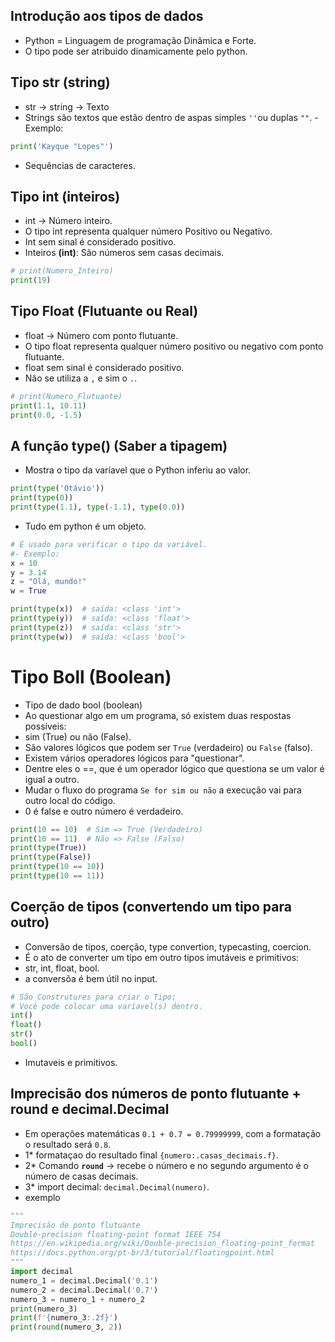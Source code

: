 ## Introdução aos tipos de dados
- Python = Linguagem de programação Dinâmica e Forte.
- O tipo pode ser atribuido dinamicamente pelo python.

## Tipo str (string)
- str -> string -> Texto
- Strings são textos que estão dentro de aspas simples `''`ou duplas `""`.
-Exemplo:
``` python
print('Kayque "Lopes"')
```
- Sequências de caracteres.


## Tipo int (inteiros)
- int -> Número inteiro.
- O tipo int representa qualquer número Positivo ou Negativo.
- Int sem sinal é considerado positivo.
- Inteiros **(int)**: São números sem casas decimais. 
``` python
# print(Numero_Inteiro)
print(19)
```

## Tipo Float (Flutuante ou Real)
- float -> Número com ponto flutuante.
- O tipo float representa qualquer número positivo ou negativo com ponto flutuante.
- float sem sinal é considerado positivo.
- Não se utiliza a `,` e sim o `.`.
``` python
# print(Numero_Flutuante)
print(1.1, 10.11)
print(0.0, -1.5)
```
## A função **type()** (Saber a tipagem)
- Mostra o tipo da varíavel que o Python inferiu ao valor.
``` python
print(type('Otávio'))
print(type(0))
print(type(1.1), type(-1.1), type(0.0))
```
- Tudo em python é um objeto.

```` python
# É usado para verificar o tipo da variável.
#- Exemplo:
x = 10
y = 3.14
z = "Olá, mundo!"
w = True

print(type(x))  # saída: <class 'int'>
print(type(y))  # saída: <class 'float'>
print(type(z))  # saída: <class 'str'>
print(type(w))  # saída: <class 'bool'>
````

# Tipo Boll (Boolean)

- Tipo de dado bool (boolean)
- Ao questionar algo em um programa, só existem duas respostas possíveis:
- sim (True) ou não (False).
- São valores lógicos que podem ser `True` (verdadeiro) ou `False` (falso). 
- Existem vários operadores lógicos para "questionar".
- Dentre eles o ==, que é um operador lógico que questiona se um valor é igual a outro.
- Mudar o fluxo do programa `Se for sim ou não` a execução vai para outro local do código.
- 0 é false e outro número é verdadeiro.
``` python
print(10 == 10)  # Sim => True (Verdadeiro)
print(10 == 11)  # Não => False (Falso)
print(type(True))
print(type(False))
print(type(10 == 10))
print(type(10 == 11))
```
## Coerção de tipos (convertendo um tipo para outro)
- Conversão de tipos, coerção, type convertion, typecasting, coercion.
- É o ato de converter um tipo em outro tipos imutáveis e primitivos:
- str, int, float, bool.
- a conversõa é bem útil no input. 

``` python
# São Construtures para criar o Tipo:
# Você pode colocar uma varíavel(s) dentro. 
int()
float()
str()
bool()
```
- Imutaveis e primitivos.



## Imprecisão dos números de ponto flutuante + round e decimal.Decimal
- Em operações matemáticas `0.1 + 0.7 = 0.79999999`, com a formatação o resultado será `0.8`.
- 1* formataçao do resultado final `{numero:.casas_decimais.f}`.
- 2* Comando **`round`** -> recebe o número e no segundo argumento é o número de casas decimais.
- 3* import decimal: ``decimal.Decimal(numero)``.
- exemplo
``` python
"""
Imprecisão de ponto flutuante
Double-precision floating-point format IEEE 754
https://en.wikipedia.org/wiki/Double-precision_floating-point_format
https://docs.python.org/pt-br/3/tutorial/floatingpoint.html
"""
import decimal
numero_1 = decimal.Decimal('0.1')
numero_2 = decimal.Decimal('0.7')
numero_3 = numero_1 + numero_2
print(numero_3)
print(f'{numero_3:.2f}')
print(round(numero_3, 2))
```



